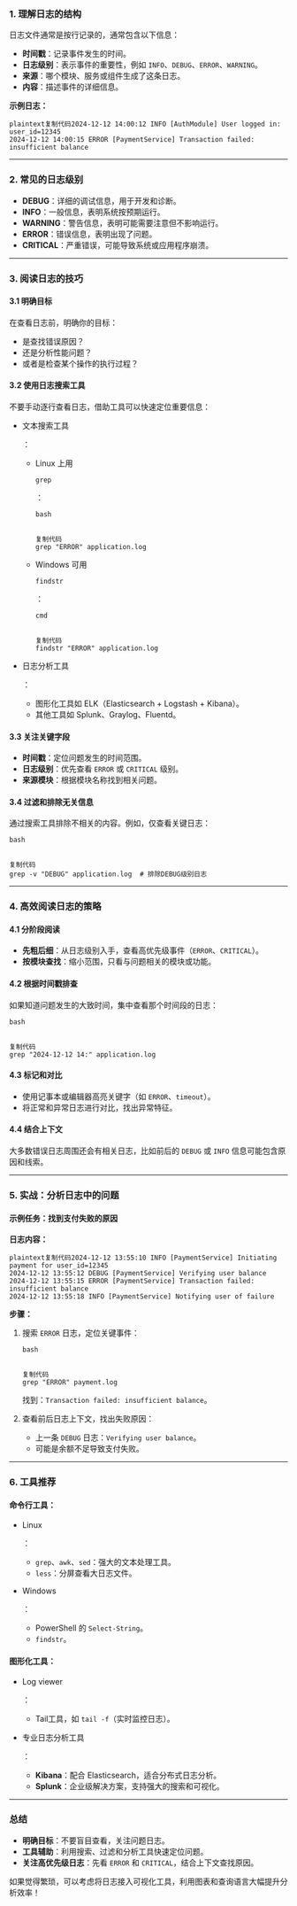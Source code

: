 ### **1. 理解日志的结构**

日志文件通常是按行记录的，通常包含以下信息：

- **时间戳**：记录事件发生的时间。
- **日志级别**：表示事件的重要性，例如 `INFO`、`DEBUG`、`ERROR`、`WARNING`。
- **来源**：哪个模块、服务或组件生成了这条日志。
- **内容**：描述事件的详细信息。

**示例日志：**

```
plaintext复制代码2024-12-12 14:00:12 INFO [AuthModule] User logged in: user_id=12345
2024-12-12 14:00:15 ERROR [PaymentService] Transaction failed: insufficient balance
```

------

### **2. 常见的日志级别**

- **DEBUG**：详细的调试信息，用于开发和诊断。
- **INFO**：一般信息，表明系统按预期运行。
- **WARNING**：警告信息，表明可能需要注意但不影响运行。
- **ERROR**：错误信息，表明出现了问题。
- **CRITICAL**：严重错误，可能导致系统或应用程序崩溃。

------

### **3. 阅读日志的技巧**

#### 3.1 **明确目标**

在查看日志前，明确你的目标：

- 是查找错误原因？
- 还是分析性能问题？
- 或者是检查某个操作的执行过程？

#### 3.2 **使用日志搜索工具**

不要手动逐行查看日志，借助工具可以快速定位重要信息：

- 文本搜索工具

  ：

  - Linux 上用 

    ```
    grep
    ```

    ：

    ```
    bash
    
    
    复制代码
    grep "ERROR" application.log
    ```

  - Windows 可用 

    ```
    findstr
    ```

    ：

    ```
    cmd
    
    
    复制代码
    findstr "ERROR" application.log
    ```

- 日志分析工具

  ：

  - 图形化工具如 ELK（Elasticsearch + Logstash + Kibana）。
  - 其他工具如 Splunk、Graylog、Fluentd。

#### 3.3 **关注关键字段**

- **时间戳**：定位问题发生的时间范围。
- **日志级别**：优先查看 `ERROR` 或 `CRITICAL` 级别。
- **来源模块**：根据模块名称找到相关问题。

#### 3.4 **过滤和排除无关信息**

通过搜索工具排除不相关的内容。例如，仅查看关键日志：

```
bash


复制代码
grep -v "DEBUG" application.log  # 排除DEBUG级别日志
```

------

### **4. 高效阅读日志的策略**

#### 4.1 **分阶段阅读**

- **先粗后细**：从日志级别入手，查看高优先级事件（`ERROR`、`CRITICAL`）。
- **按模块查找**：缩小范围，只看与问题相关的模块或功能。

#### 4.2 **根据时间戳排查**

如果知道问题发生的大致时间，集中查看那个时间段的日志：

```
bash


复制代码
grep "2024-12-12 14:" application.log
```

#### 4.3 **标记和对比**

- 使用记事本或编辑器高亮关键字（如 `ERROR`、`timeout`）。
- 将正常和异常日志进行对比，找出异常特征。

#### 4.4 **结合上下文**

大多数错误日志周围还会有相关日志，比如前后的 `DEBUG` 或 `INFO` 信息可能包含原因和线索。

------

### **5. 实战：分析日志中的问题**

#### 示例任务：找到支付失败的原因

**日志内容：**

```
plaintext复制代码2024-12-12 13:55:10 INFO [PaymentService] Initiating payment for user_id=12345
2024-12-12 13:55:12 DEBUG [PaymentService] Verifying user balance
2024-12-12 13:55:15 ERROR [PaymentService] Transaction failed: insufficient balance
2024-12-12 13:55:18 INFO [PaymentService] Notifying user of failure
```

**步骤：**

1. 搜索 `ERROR` 日志，定位关键事件：

   ```
   bash
   
   
   复制代码
   grep "ERROR" payment.log
   ```

   找到：`Transaction failed: insufficient balance`。

2. 查看前后日志上下文，找出失败原因：

   - 上一条 `DEBUG` 日志：`Verifying user balance`。
   - 可能是余额不足导致支付失败。

------

### **6. 工具推荐**

#### 命令行工具：

- Linux

  ：

  - `grep`、`awk`、`sed`：强大的文本处理工具。
  - `less`：分屏查看大日志文件。

- Windows

  ：

  - PowerShell 的 `Select-String`。
  - `findstr`。

#### 图形化工具：

- Log viewer

  ：

  - Tail工具，如 `tail -f`（实时监控日志）。

- 专业日志分析工具

  ：

  - **Kibana**：配合 Elasticsearch，适合分布式日志分析。
  - **Splunk**：企业级解决方案，支持强大的搜索和可视化。

------

### **总结**

- **明确目标**：不要盲目查看，关注问题日志。
- **工具辅助**：利用搜索、过滤和分析工具快速定位问题。
- **关注高优先级日志**：先看 `ERROR` 和 `CRITICAL`，结合上下文查找原因。

如果觉得繁琐，可以考虑将日志接入可视化工具，利用图表和查询语言大幅提升分析效率！